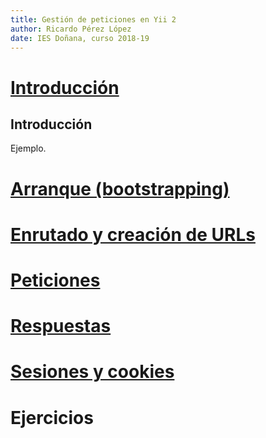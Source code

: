 ```yaml
---
title: Gestión de peticiones en Yii 2
author: Ricardo Pérez López
date: IES Doñana, curso 2018-19
---
```


# [Introducción](http://www.yiiframework.com/doc-2.0/guide-runtime-overview.html)

## Introducción

Ejemplo.

# [Arranque (bootstrapping)](http://www.yiiframework.com/doc-2.0/guide-runtime-bootstrapping.html)

# [Enrutado y creación de URLs](http://www.yiiframework.com/doc-2.0/guide-runtime-routing.html)

# [Peticiones](http://www.yiiframework.com/doc-2.0/guide-runtime-requests.html)

# [Respuestas](http://www.yiiframework.com/doc-2.0/guide-runtime-responses.html)

# [Sesiones y cookies](http://www.yiiframework.com/doc-2.0/guide-runtime-sessions-cookies.html)

# Ejercicios
